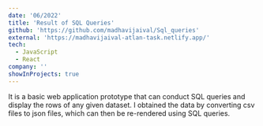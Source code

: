 ```yaml
---
date: '06/2022'
title: 'Result of SQL Queries'
github: 'https://github.com/madhavijaival/Sql_queries'
external: 'https://madhavijaival-atlan-task.netlify.app/'
tech:
  - JavaScript
  - React
company: ''
showInProjects: true
---
```


It is a basic web application prototype that can conduct SQL queries and display the rows of any given dataset. I obtained the data by converting csv files to json files, which can then be re-rendered using SQL queries.
